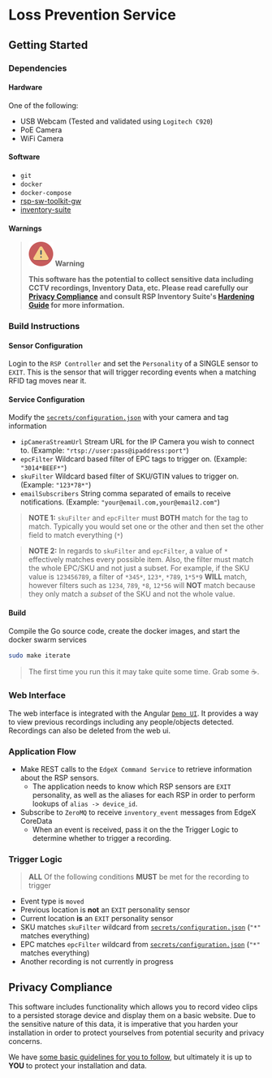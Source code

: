 # Loss Prevention Service

## Getting Started

### Dependencies
#### Hardware
One of the following:
- USB Webcam (Tested and validated using `Logitech C920`)
- PoE Camera
- WiFi Camera

#### Software
- `git`
- `docker`
- `docker-compose`
- [rsp-sw-toolkit-gw](https://github.com/intel/rsp-sw-toolkit-installer)
- [inventory-suite](https://github.com/intel/rsp-sw-toolkit-im-suite-inventory-suite)

#### Warnings
> ![](docs/images/alert-48.png) **Warning**
> 
> **This software has the potential to collect sensitive data including
> CCTV recordings, Inventory Data, etc.
> Please read carefully our [Privacy Compliance](#privacy-compliance) 
> and consult RSP Inventory Suite's
> [Hardening Guide](https://github.com/intel/rsp-sw-toolkit-im-suite-inventory-suite#hardening-your-installation)
> for more information.**

### Build Instructions

#### Sensor Configuration
Login to the `RSP Controller` and set the `Personality` of a SINGLE sensor to `EXIT`. This is the sensor that will trigger recording events when a matching RFID tag moves near it.

#### Service Configuration
Modify the [`secrets/configuration.json`](secrets/configuration.json) with your camera and tag information

- `ipCameraStreamUrl` Stream URL for the IP Camera you wish to connect to. (Example: `"rtsp://user:pass@ipaddress:port"`)
- `epcFilter` Wildcard based filter of EPC tags to trigger on. (Example: `"3014*BEEF*"`)
- `skuFilter` Wildcard based filter of SKU/GTIN values to trigger on. (Example: `"123*78*"`)
- `emailSubscribers` String comma separated of emails to receive notifications. (Example: `"your@email.com,your@email2.com"`)

> **NOTE 1:** `skuFilter` and `epcFilter` must **BOTH** match for the tag to match. Typically you would set one or the other and then set the other field to match everything (`*`)

> **NOTE 2:** In regards to `skuFilter` and `epcFilter`, a value of `*` effectively matches every possible item. Also, the filter must match the whole EPC/SKU and not just a subset. For example, if the SKU value is `123456789`, a filter of `*345*`, `123*`, `*789`, `1*5*9` **WILL** match, however filters such as `1234`, `789`, `*8`, `12*56` will **NOT** match because they only match a *subset* of the SKU and not the whole value.

#### Build
Compile the Go source code, create the docker images, and start the docker swarm services

```bash
sudo make iterate
```

> The first time you run this it may take quite some time. Grab some :coffee:.


### Web Interface
The web interface is integrated with the Angular [`Demo UI`](http://localhost:4200/loss-prevention). It provides a way to view previous recordings including any people/objects detected. Recordings can also be deleted from the web ui.

### Application Flow
- Make REST calls to the `EdgeX Command Service` to retrieve information about the RSP sensors. 
  - The application needs to know which RSP sensors are `EXIT` personality, as well as the aliases for each RSP in order to perform lookups of `alias -> device_id`.   
- Subscribe to `ZeroMQ` to receive `inventory_event` messages from EdgeX CoreData
  - When an event is received, pass it on the the Trigger Logic to determine whether to trigger a recording.

### Trigger Logic
> **ALL** Of the following conditions **MUST** be met for the recording to trigger
- Event type is `moved`
- Previous location is **not** an `EXIT` personality sensor
- Current location **is** an `EXIT` personality sensor
- SKU matches `skuFilter` wildcard from [`secrets/configuration.json`](secrets/configuration.json) (`"*"` matches everything)
- EPC matches `epcFilter` wildcard from [`secrets/configuration.json`](secrets/configuration.json) (`"*"` matches everything)
- Another recording is not currently in progress

## Privacy Compliance
This software includes functionality which allows you to record video clips
to a persisted storage device and display them on a basic website. Due to the sensitive nature of
this data, it is imperative that you harden your installation in order
to protect yourselves from potential security and privacy concerns.

We have [some basic guidelines for you to follow](https://github.com/intel/rsp-sw-toolkit-im-suite-inventory-suite#hardening-your-installation), but ultimately it is up to **YOU** 
to protect your installation and data.
